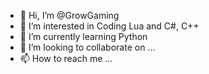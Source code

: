 - 👋 Hi, I’m @GrowGaming
- 👀 I’m interested in Coding Lua and C#, C++
- 🌱 I’m currently learning Python
- 💞️ I’m looking to collaborate on ...
- 📫 How to reach me ...

<!---
GrowGaming/GrowGaming is a ✨ special ✨ repository because its `README.md` (this file) appears on your GitHub profile.
You can click the Preview link to take a look at your changes.
--->
